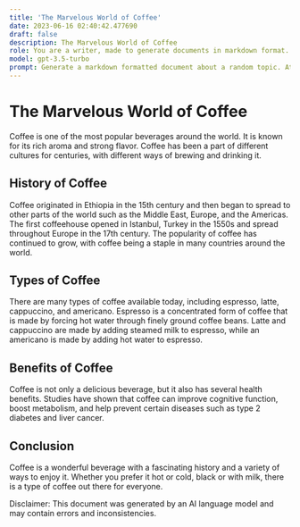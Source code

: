 ```yaml
---
title: 'The Marvelous World of Coffee'
date: 2023-06-16 02:40:42.477690
draft: false
description: The Marvelous World of Coffee
role: You are a writer, made to generate documents in markdown format. It is very important that all of the documents you generate are in valid markdown format.
model: gpt-3.5-turbo
prompt: Generate a markdown formatted document about a random topic. At the bottom, include a disclaimer explaining that the document was generated by you. The first line of the document should be the title. Make sure that the entire document is in proper markdown format, using a mix of various tags to make the document visually appealing.
---
```


# The Marvelous World of Coffee

Coffee is one of the most popular beverages around the world. It is known for its rich aroma and strong flavor. Coffee has been a part of different cultures for centuries, with different ways of brewing and drinking it. 

## History of Coffee

Coffee originated in Ethiopia in the 15th century and then began to spread to other parts of the world such as the Middle East, Europe, and the Americas. The first coffeehouse opened in Istanbul, Turkey in the 1550s and spread throughout Europe in the 17th century. The popularity of coffee has continued to grow, with coffee being a staple in many countries around the world.

## Types of Coffee

There are many types of coffee available today, including espresso, latte, cappuccino, and americano. Espresso is a concentrated form of coffee that is made by forcing hot water through finely ground coffee beans. Latte and cappuccino are made by adding steamed milk to espresso, while an americano is made by adding hot water to espresso.

## Benefits of Coffee

Coffee is not only a delicious beverage, but it also has several health benefits. Studies have shown that coffee can improve cognitive function, boost metabolism, and help prevent certain diseases such as type 2 diabetes and liver cancer.

## Conclusion

Coffee is a wonderful beverage with a fascinating history and a variety of ways to enjoy it. Whether you prefer it hot or cold, black or with milk, there is a type of coffee out there for everyone.

Disclaimer: This document was generated by an AI language model and may contain errors and inconsistencies.